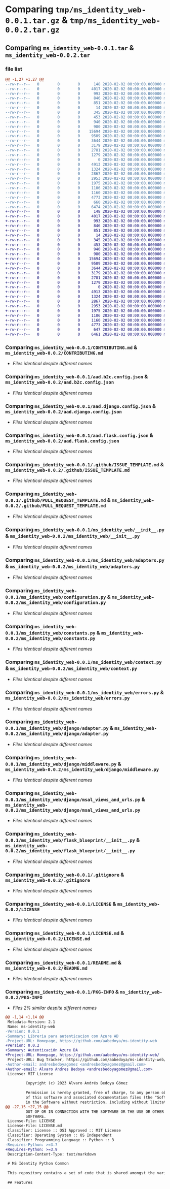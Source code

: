 # Comparing `tmp/ms_identity_web-0.0.1.tar.gz` & `tmp/ms_identity_web-0.0.2.tar.gz`

## Comparing `ms_identity_web-0.0.1.tar` & `ms_identity_web-0.0.2.tar`

### file list

```diff
@@ -1,27 +1,27 @@
--rw-r--r--   0        0        0      148 2020-02-02 00:00:00.000000 ms_identity_web-0.0.1/CHANGELOG.md
--rw-r--r--   0        0        0     4017 2020-02-02 00:00:00.000000 ms_identity_web-0.0.1/CONTRIBUTING.md
--rw-r--r--   0        0        0      993 2020-02-02 00:00:00.000000 ms_identity_web-0.0.1/aad.b2c.config.json
--rw-r--r--   0        0        0      846 2020-02-02 00:00:00.000000 ms_identity_web-0.0.1/aad.django.config.json
--rw-r--r--   0        0        0      851 2020-02-02 00:00:00.000000 ms_identity_web-0.0.1/aad.flask.config.json
--rw-r--r--   0        0        0       14 2020-02-02 00:00:00.000000 ms_identity_web-0.0.1/requirements.txt
--rw-r--r--   0        0        0      345 2020-02-02 00:00:00.000000 ms_identity_web-0.0.1/setup.py
--rw-r--r--   0        0        0      453 2020-02-02 00:00:00.000000 ms_identity_web-0.0.1/.github/CODE_OF_CONDUCT.md
--rw-r--r--   0        0        0      940 2020-02-02 00:00:00.000000 ms_identity_web-0.0.1/.github/ISSUE_TEMPLATE.md
--rw-r--r--   0        0        0      980 2020-02-02 00:00:00.000000 ms_identity_web-0.0.1/.github/PULL_REQUEST_TEMPLATE.md
--rw-r--r--   0        0        0    15694 2020-02-02 00:00:00.000000 ms_identity_web-0.0.1/ms_identity_web/__init__.py
--rw-r--r--   0        0        0     9509 2020-02-02 00:00:00.000000 ms_identity_web-0.0.1/ms_identity_web/adapters.py
--rw-r--r--   0        0        0     3644 2020-02-02 00:00:00.000000 ms_identity_web-0.0.1/ms_identity_web/configuration.py
--rw-r--r--   0        0        0     3179 2020-02-02 00:00:00.000000 ms_identity_web-0.0.1/ms_identity_web/constants.py
--rw-r--r--   0        0        0     2781 2020-02-02 00:00:00.000000 ms_identity_web-0.0.1/ms_identity_web/context.py
--rw-r--r--   0        0        0     1279 2020-02-02 00:00:00.000000 ms_identity_web-0.0.1/ms_identity_web/errors.py
--rw-r--r--   0        0        0        0 2020-02-02 00:00:00.000000 ms_identity_web-0.0.1/ms_identity_web/django/__init__.py
--rw-r--r--   0        0        0     4913 2020-02-02 00:00:00.000000 ms_identity_web-0.0.1/ms_identity_web/django/adapter.py
--rw-r--r--   0        0        0     1324 2020-02-02 00:00:00.000000 ms_identity_web-0.0.1/ms_identity_web/django/middleware.py
--rw-r--r--   0        0        0     2867 2020-02-02 00:00:00.000000 ms_identity_web-0.0.1/ms_identity_web/django/msal_views_and_urls.py
--rw-r--r--   0        0        0     2953 2020-02-02 00:00:00.000000 ms_identity_web-0.0.1/ms_identity_web/flask_blueprint/__init__.py
--rw-r--r--   0        0        0     1975 2020-02-02 00:00:00.000000 ms_identity_web-0.0.1/.gitignore
--rw-r--r--   0        0        0     1106 2020-02-02 00:00:00.000000 ms_identity_web-0.0.1/LICENSE
--rw-r--r--   0        0        0     1160 2020-02-02 00:00:00.000000 ms_identity_web-0.0.1/LICENSE.md
--rw-r--r--   0        0        0     4773 2020-02-02 00:00:00.000000 ms_identity_web-0.0.1/README.md
--rw-r--r--   0        0        0      660 2020-02-02 00:00:00.000000 ms_identity_web-0.0.1/pyproject.toml
--rw-r--r--   0        0        0     6474 2020-02-02 00:00:00.000000 ms_identity_web-0.0.1/PKG-INFO
+-rw-r--r--   0        0        0      148 2020-02-02 00:00:00.000000 ms_identity_web-0.0.2/CHANGELOG.md
+-rw-r--r--   0        0        0     4017 2020-02-02 00:00:00.000000 ms_identity_web-0.0.2/CONTRIBUTING.md
+-rw-r--r--   0        0        0      993 2020-02-02 00:00:00.000000 ms_identity_web-0.0.2/aad.b2c.config.json
+-rw-r--r--   0        0        0      846 2020-02-02 00:00:00.000000 ms_identity_web-0.0.2/aad.django.config.json
+-rw-r--r--   0        0        0      851 2020-02-02 00:00:00.000000 ms_identity_web-0.0.2/aad.flask.config.json
+-rw-r--r--   0        0        0       14 2020-02-02 00:00:00.000000 ms_identity_web-0.0.2/requirements.txt
+-rw-r--r--   0        0        0      345 2020-02-02 00:00:00.000000 ms_identity_web-0.0.2/setup.py
+-rw-r--r--   0        0        0      453 2020-02-02 00:00:00.000000 ms_identity_web-0.0.2/.github/CODE_OF_CONDUCT.md
+-rw-r--r--   0        0        0      940 2020-02-02 00:00:00.000000 ms_identity_web-0.0.2/.github/ISSUE_TEMPLATE.md
+-rw-r--r--   0        0        0      980 2020-02-02 00:00:00.000000 ms_identity_web-0.0.2/.github/PULL_REQUEST_TEMPLATE.md
+-rw-r--r--   0        0        0    15694 2020-02-02 00:00:00.000000 ms_identity_web-0.0.2/ms_identity_web/__init__.py
+-rw-r--r--   0        0        0     9509 2020-02-02 00:00:00.000000 ms_identity_web-0.0.2/ms_identity_web/adapters.py
+-rw-r--r--   0        0        0     3644 2020-02-02 00:00:00.000000 ms_identity_web-0.0.2/ms_identity_web/configuration.py
+-rw-r--r--   0        0        0     3179 2020-02-02 00:00:00.000000 ms_identity_web-0.0.2/ms_identity_web/constants.py
+-rw-r--r--   0        0        0     2781 2020-02-02 00:00:00.000000 ms_identity_web-0.0.2/ms_identity_web/context.py
+-rw-r--r--   0        0        0     1279 2020-02-02 00:00:00.000000 ms_identity_web-0.0.2/ms_identity_web/errors.py
+-rw-r--r--   0        0        0        0 2020-02-02 00:00:00.000000 ms_identity_web-0.0.2/ms_identity_web/django/__init__.py
+-rw-r--r--   0        0        0     4913 2020-02-02 00:00:00.000000 ms_identity_web-0.0.2/ms_identity_web/django/adapter.py
+-rw-r--r--   0        0        0     1324 2020-02-02 00:00:00.000000 ms_identity_web-0.0.2/ms_identity_web/django/middleware.py
+-rw-r--r--   0        0        0     2867 2020-02-02 00:00:00.000000 ms_identity_web-0.0.2/ms_identity_web/django/msal_views_and_urls.py
+-rw-r--r--   0        0        0     2953 2020-02-02 00:00:00.000000 ms_identity_web-0.0.2/ms_identity_web/flask_blueprint/__init__.py
+-rw-r--r--   0        0        0     1975 2020-02-02 00:00:00.000000 ms_identity_web-0.0.2/.gitignore
+-rw-r--r--   0        0        0     1106 2020-02-02 00:00:00.000000 ms_identity_web-0.0.2/LICENSE
+-rw-r--r--   0        0        0     1160 2020-02-02 00:00:00.000000 ms_identity_web-0.0.2/LICENSE.md
+-rw-r--r--   0        0        0     4773 2020-02-02 00:00:00.000000 ms_identity_web-0.0.2/README.md
+-rw-r--r--   0        0        0      647 2020-02-02 00:00:00.000000 ms_identity_web-0.0.2/pyproject.toml
+-rw-r--r--   0        0        0     6461 2020-02-02 00:00:00.000000 ms_identity_web-0.0.2/PKG-INFO
```

### Comparing `ms_identity_web-0.0.1/CONTRIBUTING.md` & `ms_identity_web-0.0.2/CONTRIBUTING.md`

 * *Files identical despite different names*

### Comparing `ms_identity_web-0.0.1/aad.b2c.config.json` & `ms_identity_web-0.0.2/aad.b2c.config.json`

 * *Files identical despite different names*

### Comparing `ms_identity_web-0.0.1/aad.django.config.json` & `ms_identity_web-0.0.2/aad.django.config.json`

 * *Files identical despite different names*

### Comparing `ms_identity_web-0.0.1/aad.flask.config.json` & `ms_identity_web-0.0.2/aad.flask.config.json`

 * *Files identical despite different names*

### Comparing `ms_identity_web-0.0.1/.github/ISSUE_TEMPLATE.md` & `ms_identity_web-0.0.2/.github/ISSUE_TEMPLATE.md`

 * *Files identical despite different names*

### Comparing `ms_identity_web-0.0.1/.github/PULL_REQUEST_TEMPLATE.md` & `ms_identity_web-0.0.2/.github/PULL_REQUEST_TEMPLATE.md`

 * *Files identical despite different names*

### Comparing `ms_identity_web-0.0.1/ms_identity_web/__init__.py` & `ms_identity_web-0.0.2/ms_identity_web/__init__.py`

 * *Files identical despite different names*

### Comparing `ms_identity_web-0.0.1/ms_identity_web/adapters.py` & `ms_identity_web-0.0.2/ms_identity_web/adapters.py`

 * *Files identical despite different names*

### Comparing `ms_identity_web-0.0.1/ms_identity_web/configuration.py` & `ms_identity_web-0.0.2/ms_identity_web/configuration.py`

 * *Files identical despite different names*

### Comparing `ms_identity_web-0.0.1/ms_identity_web/constants.py` & `ms_identity_web-0.0.2/ms_identity_web/constants.py`

 * *Files identical despite different names*

### Comparing `ms_identity_web-0.0.1/ms_identity_web/context.py` & `ms_identity_web-0.0.2/ms_identity_web/context.py`

 * *Files identical despite different names*

### Comparing `ms_identity_web-0.0.1/ms_identity_web/errors.py` & `ms_identity_web-0.0.2/ms_identity_web/errors.py`

 * *Files identical despite different names*

### Comparing `ms_identity_web-0.0.1/ms_identity_web/django/adapter.py` & `ms_identity_web-0.0.2/ms_identity_web/django/adapter.py`

 * *Files identical despite different names*

### Comparing `ms_identity_web-0.0.1/ms_identity_web/django/middleware.py` & `ms_identity_web-0.0.2/ms_identity_web/django/middleware.py`

 * *Files identical despite different names*

### Comparing `ms_identity_web-0.0.1/ms_identity_web/django/msal_views_and_urls.py` & `ms_identity_web-0.0.2/ms_identity_web/django/msal_views_and_urls.py`

 * *Files identical despite different names*

### Comparing `ms_identity_web-0.0.1/ms_identity_web/flask_blueprint/__init__.py` & `ms_identity_web-0.0.2/ms_identity_web/flask_blueprint/__init__.py`

 * *Files identical despite different names*

### Comparing `ms_identity_web-0.0.1/.gitignore` & `ms_identity_web-0.0.2/.gitignore`

 * *Files identical despite different names*

### Comparing `ms_identity_web-0.0.1/LICENSE` & `ms_identity_web-0.0.2/LICENSE`

 * *Files identical despite different names*

### Comparing `ms_identity_web-0.0.1/LICENSE.md` & `ms_identity_web-0.0.2/LICENSE.md`

 * *Files identical despite different names*

### Comparing `ms_identity_web-0.0.1/README.md` & `ms_identity_web-0.0.2/README.md`

 * *Files identical despite different names*

### Comparing `ms_identity_web-0.0.1/PKG-INFO` & `ms_identity_web-0.0.2/PKG-INFO`

 * *Files 2% similar despite different names*

```diff
@@ -1,14 +1,14 @@
 Metadata-Version: 2.1
 Name: ms-identity-web
-Version: 0.0.1
-Summary: Libreria para autenticacion con Azure AD
-Project-URL: Homepage, https://github.com/aabedoya/ms-identity-web
+Version: 0.0.2
+Summary: Autenticación Azure DA
+Project-URL: Homepage, https://github.com/aabedoya/ms-identity-web/
 Project-URL: Bug Tracker, https://github.com/aabedoya/ms-identity-web/issues
-Author-email: andresbedoyagomez <andresbedoyagomez@gmail.com>
+Author-email: Alvaro Andres Bedoya <andresbedoyagomez@gmail.com>
 License: MIT License
         
         Copyright (c) 2023 Alvaro Andrés Bedoya Gómez
         
         Permission is hereby granted, free of charge, to any person obtaining a copy
         of this software and associated documentation files (the "Software"), to deal
         in the Software without restriction, including without limitation the rights
@@ -27,15 +27,15 @@
         OUT OF OR IN CONNECTION WITH THE SOFTWARE OR THE USE OR OTHER DEALINGS IN THE
         SOFTWARE.
 License-File: LICENSE
 License-File: LICENSE.md
 Classifier: License :: OSI Approved :: MIT License
 Classifier: Operating System :: OS Independent
 Classifier: Programming Language :: Python :: 3
-Requires-Python: >=3.7
+Requires-Python: >=3.9
 Description-Content-Type: text/markdown
 
 # MS Identity Python Common
 
 This repository contains a set of code that is shared amongst the various Python samples for the Microsoft Identity Platform. This is a work in progress and we'd love to hear your feedback, comments and contributions.
 
 ## Features
```

